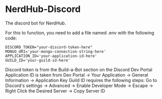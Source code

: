 # NerdHub-Discord
The discord bot for NerdHub.

For this to function, you need to add a file named .env with the following code:
```
DISCORD_TOKEN="your-discord-token-here"
MONGO_URI='your-mongo-connection-string-here'
APPLICATION_ID='your-application-id-here'
GUILD_ID='your-guild-id-here'
```

Discord token is from the Build-a-Bot section on the Discord Dev Portal
Application ID is taken from Dev Portal -> Your Application -> General Information -> Application Key
Guild ID requires the following steps: Go to Discord's settings -> Advanced -> Enable Developer Mode -> Escape -> Right Click the Desired Server -> Copy Server ID